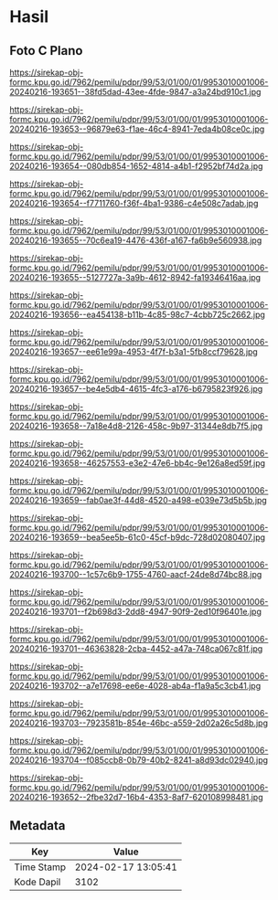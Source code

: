 # Hasil

## Foto C Plano

https://sirekap-obj-formc.kpu.go.id/7962/pemilu/pdpr/99/53/01/00/01/9953010001006-20240216-193651--38fd5dad-43ee-4fde-9847-a3a24bd910c1.jpg

https://sirekap-obj-formc.kpu.go.id/7962/pemilu/pdpr/99/53/01/00/01/9953010001006-20240216-193653--96879e63-f1ae-46c4-8941-7eda4b08ce0c.jpg

https://sirekap-obj-formc.kpu.go.id/7962/pemilu/pdpr/99/53/01/00/01/9953010001006-20240216-193654--080db854-1652-4814-a4b1-f2952bf74d2a.jpg

https://sirekap-obj-formc.kpu.go.id/7962/pemilu/pdpr/99/53/01/00/01/9953010001006-20240216-193654--f7711760-f36f-4ba1-9386-c4e508c7adab.jpg

https://sirekap-obj-formc.kpu.go.id/7962/pemilu/pdpr/99/53/01/00/01/9953010001006-20240216-193655--70c6ea19-4476-436f-a167-fa6b9e560938.jpg

https://sirekap-obj-formc.kpu.go.id/7962/pemilu/pdpr/99/53/01/00/01/9953010001006-20240216-193655--5127727a-3a9b-4612-8942-fa19346416aa.jpg

https://sirekap-obj-formc.kpu.go.id/7962/pemilu/pdpr/99/53/01/00/01/9953010001006-20240216-193656--ea454138-b11b-4c85-98c7-4cbb725c2662.jpg

https://sirekap-obj-formc.kpu.go.id/7962/pemilu/pdpr/99/53/01/00/01/9953010001006-20240216-193657--ee61e99a-4953-4f7f-b3a1-5fb8ccf79628.jpg

https://sirekap-obj-formc.kpu.go.id/7962/pemilu/pdpr/99/53/01/00/01/9953010001006-20240216-193657--be4e5db4-4615-4fc3-a176-b6795823f926.jpg

https://sirekap-obj-formc.kpu.go.id/7962/pemilu/pdpr/99/53/01/00/01/9953010001006-20240216-193658--7a18e4d8-2126-458c-9b97-31344e8db7f5.jpg

https://sirekap-obj-formc.kpu.go.id/7962/pemilu/pdpr/99/53/01/00/01/9953010001006-20240216-193658--46257553-e3e2-47e6-bb4c-9e126a8ed59f.jpg

https://sirekap-obj-formc.kpu.go.id/7962/pemilu/pdpr/99/53/01/00/01/9953010001006-20240216-193659--fab0ae3f-44d8-4520-a498-e039e73d5b5b.jpg

https://sirekap-obj-formc.kpu.go.id/7962/pemilu/pdpr/99/53/01/00/01/9953010001006-20240216-193659--bea5ee5b-61c0-45cf-b9dc-728d02080407.jpg

https://sirekap-obj-formc.kpu.go.id/7962/pemilu/pdpr/99/53/01/00/01/9953010001006-20240216-193700--1c57c6b9-1755-4760-aacf-24de8d74bc88.jpg

https://sirekap-obj-formc.kpu.go.id/7962/pemilu/pdpr/99/53/01/00/01/9953010001006-20240216-193701--f2b698d3-2dd8-4947-90f9-2ed10f96401e.jpg

https://sirekap-obj-formc.kpu.go.id/7962/pemilu/pdpr/99/53/01/00/01/9953010001006-20240216-193701--46363828-2cba-4452-a47a-748ca067c81f.jpg

https://sirekap-obj-formc.kpu.go.id/7962/pemilu/pdpr/99/53/01/00/01/9953010001006-20240216-193702--a7e17698-ee6e-4028-ab4a-f1a9a5c3cb41.jpg

https://sirekap-obj-formc.kpu.go.id/7962/pemilu/pdpr/99/53/01/00/01/9953010001006-20240216-193703--7923581b-854e-46bc-a559-2d02a26c5d8b.jpg

https://sirekap-obj-formc.kpu.go.id/7962/pemilu/pdpr/99/53/01/00/01/9953010001006-20240216-193704--f085ccb8-0b79-40b2-8241-a8d93dc02940.jpg

https://sirekap-obj-formc.kpu.go.id/7962/pemilu/pdpr/99/53/01/00/01/9953010001006-20240216-193652--2fbe32d7-16b4-4353-8af7-620108998481.jpg


## Metadata

| Key        | Value               |
| ---------- | ------------------- |
| Time Stamp | 2024-02-17 13:05:41 |
| Kode Dapil | 3102                |



